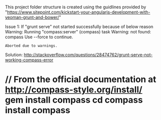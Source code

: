 This project folder structure is created using the guidlines provided by 
"https://www.sitepoint.com/kickstart-your-angularjs-development-with-yeoman-grunt-and-bower/"

Issue 1: If "grunt serve" not started successfully because of below reason
    Warning: Running "compass:server" (compass) task
    Warning: not found: compass Use --force to continue.
    
    Aborted due to warnings.
Solution: http://stackoverflow.com/questions/28474762/grunt-serve-not-working-compass-error

// From the official documentation at http://compass-style.org/install/
gem install compass
cd <myproject>
compass install compass
========================    